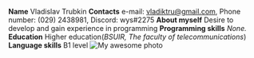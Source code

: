 **Name** Vladislav Trubkin
**Contacts** e-mail: vladiktru@gmail.com, Phone number: (029) 2438981, Discord: wys#2275
**About myself** Desire to develop and gain experience in programming
**Programming skills** _None._
**Education** Higher education(*BSUIR, The faculty of telecommunications*)
**Language skills** B1 level
![My awesome photo](C:\Users\wys\Downloads\photo_2022-06-05_19-39-55)
